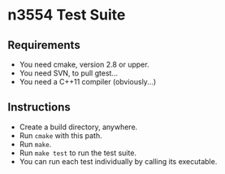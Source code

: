 # n3554 Test Suite

## Requirements

* You need cmake, version 2.8 or upper.
* You need SVN, to pull gtest...
* You need a C++11 compiler (obviously...)

## Instructions

* Create a build directory, anywhere.
* Run `cmake` with this path.
* Run `make`.
* Run `make test` to run the test suite.
* You can run each test individually by calling its executable.

